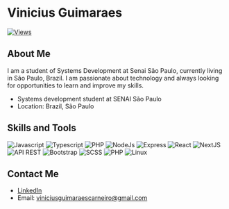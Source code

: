 # Vinicius Guimaraes

[![Views](https://komarev.com/ghpvc/?username=GuimaSpace)](https://github.com/GuimaSpace)

## About Me
I am a student of Systems Development at Senai São Paulo, currently living in São Paulo, Brazil. I am passionate about technology and always looking for opportunities to learn and improve my skills.


- Systems development student at SENAI São Paulo
- Location: Brazil, São Paulo

## Skills and Tools

![Javascript](https://img.shields.io/badge/-Javascript-333333?style=flat&logo=javascript)
![Typescript](https://img.shields.io/badge/-Typescript-333333?style=flat&logo=typescript)
![PHP](https://img.shields.io/badge/-PHP-333333?style=flat&logo=php)
![NodeJs](https://img.shields.io/badge/-NodeJS-333333?style=flat&logo=node.js)
![Express](https://img.shields.io/badge/-Express-333333?style=flat&logo=express)
![React](https://img.shields.io/badge/-React-333333?style=flat&logo=react)
![NextJS](https://img.shields.io/badge/-NextJS-333333?style=flat&logo=next.js)
![API REST](https://img.shields.io/badge/-API%20REST-333333?style=flat)
![Bootstrap](https://img.shields.io/badge/-Bootstrap-333333?style=flat&logo=bootstrap)
![SCSS](https://img.shields.io/badge/-SCSS-333333?style=flat&logo=sass)
![PHP](https://img.shields.io/badge/-PHP-333333?style=flat&logo=php)
![Linux](https://img.shields.io/badge/-Linux-333333?style=flat&logo=linux)

## Contact Me

- [LinkedIn](https://www.linkedin.com/in/vinicius-guimar%C3%A3es-108483243/)
- Email: viniciusguimaraescarneiro@gmail.com
